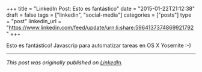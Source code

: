 +++
title = "LinkedIn Post: Esto es fantástico"
date = "2015-01-22T21:12:38"
draft = false
tags = ["linkedin", "social-media"]
categories = ["posts"]
type = "post"
linkedin_url = "https://www.linkedin.com/feed/update/urn:li:share:5964137374869921792"
+++

Esto es fantástico! Javascrip para automatizar tareas en OS X Yosemite :-)

---

*This post was originally published on [LinkedIn](https://www.linkedin.com/in/adrianmoreno/recent-activity/all/).*
